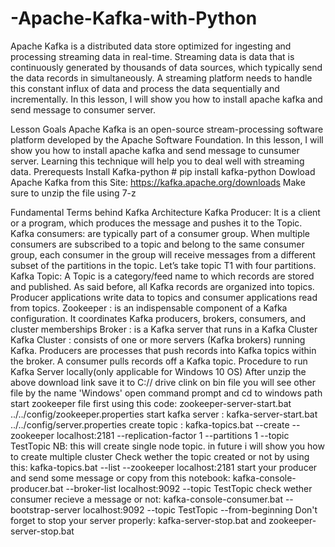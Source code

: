 # -Apache-Kafka-with-Python

Apache Kafka is a distributed data store optimized for ingesting and processing streaming data in real-time. Streaming data is data that is continuously generated by thousands of data sources, which typically send the data records in simultaneously. A streaming platform needs to handle this constant influx of data and process the data sequentially and incrementally. In this lesson, I will show you how to install apache kafka and send message to consumer server.

Lesson Goals
Apache Kafka is an open-source stream-processing software platform developed by the Apache Software Foundation. In this lesson, I will show you how to install apache kafka and send message to cunsumer server. Learning this technique will help you to deal well with streaming data.
Prerequests
Install Kafka-python # pip install kafka-python
Dowload Apache Kafka from this Site: https://kafka.apache.org/downloads
Make sure to unzip the file using 7-z


Fundamental Terms behind Kafka Architecture
Kafka Producer: It is a client or a program, which produces the message and pushes it to the Topic.
Kafka consumers: are typically part of a consumer group. When multiple consumers are subscribed to a topic and belong to the same consumer group, each consumer in the group will receive messages from a different subset of the partitions in the topic. Let’s take topic T1 with four partitions.
Kafka Topic: A Topic is a category/feed name to which records are stored and published. As said before, all Kafka records are organized into topics. Producer applications write data to topics and consumer applications read from topics.
Zookeeper : is an indispensable component of a Kafka configuration. It coordinates Kafka producers, brokers, consumers, and cluster memberships
Broker : is a Kafka server that runs in a Kafka Cluster
Kafka Cluster : consists of one or more servers (Kafka brokers) running Kafka. Producers are processes that push records into Kafka topics within the broker. A consumer pulls records off a Kafka topic.
Procedure to run Kafka Server locally(only applicable for Windows 10 OS)
After unzip the above download link save it to C:// drive
clink on bin file you will see other file by the name 'Windows'
open command prompt and cd to windows path
start zookeeper file first using this code: zookeeper-server-start.bat ../../config/zookeeper.properties
start kafka server : kafka-server-start.bat ../../config/server.properties
create topic : kafka-topics.bat --create --zookeeper localhost:2181 --replication-factor 1 --partitions 1 --topic TestTopic
 NB: this will  create single node topic. in future i will show you how to create multiple cluster
Check wether the topic created or not by using this: kafka-topics.bat --list --zookeeper localhost:2181
start your producer and send some message or copy from this notebook: kafka-console-producer.bat --broker-list localhost:9092 --topic TestTopic
check wether consumer recieve a message or not: kafka-console-consumer.bat --bootstrap-server localhost:9092 --topic TestTopic --from-beginning
Don't forget to stop your server properly: kafka-server-stop.bat and zookeeper-server-stop.bat

